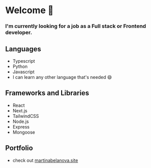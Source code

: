 # Welcome 👋

### I'm currently looking for a job as a Full stack or Frontend developer.

## Languages

- Typescript
- Python
- Javascript
- I can learn any other language that's needed 😄

## Frameworks and Libraries

- React
- Next.js
- TailwindCSS
- Node.js
- Express
- Mongoose

## Portfolio
- check out [martinabelanova.site](https://martinabelanova.site)
